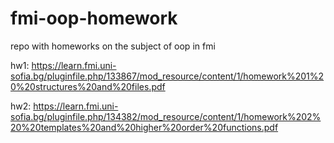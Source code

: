 # fmi-oop-homework
repo with homeworks on the subject of oop in fmi

hw1: https://learn.fmi.uni-sofia.bg/pluginfile.php/133867/mod_resource/content/1/homework%201%20%20structures%20and%20files.pdf

hw2: https://learn.fmi.uni-sofia.bg/pluginfile.php/134382/mod_resource/content/1/homework%202%20%20templates%20and%20higher%20order%20functions.pdf
